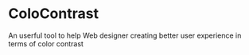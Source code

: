 # ColoContrast
An userful tool to help Web designer creating better user experience in terms of color contrast 
